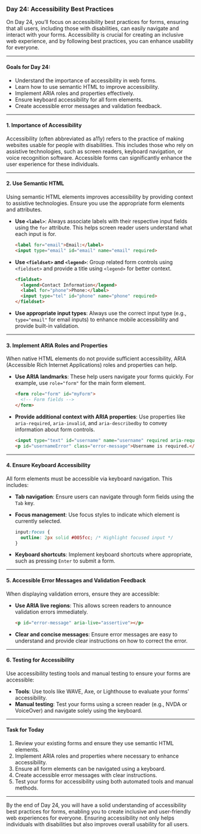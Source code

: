 ### Day 24: Accessibility Best Practices

On Day 24, you’ll focus on accessibility best practices for forms, ensuring that all users, including those with disabilities, can easily navigate and interact with your forms. Accessibility is crucial for creating an inclusive web experience, and by following best practices, you can enhance usability for everyone.

---

#### Goals for Day 24:
- Understand the importance of accessibility in web forms.
- Learn how to use semantic HTML to improve accessibility.
- Implement ARIA roles and properties effectively.
- Ensure keyboard accessibility for all form elements.
- Create accessible error messages and validation feedback.

---

#### 1. Importance of Accessibility

Accessibility (often abbreviated as a11y) refers to the practice of making websites usable for people with disabilities. This includes those who rely on assistive technologies, such as screen readers, keyboard navigation, or voice recognition software. Accessible forms can significantly enhance the user experience for these individuals.

---

#### 2. Use Semantic HTML

Using semantic HTML elements improves accessibility by providing context to assistive technologies. Ensure you use the appropriate form elements and attributes.

- **Use `<label>`**: Always associate labels with their respective input fields using the `for` attribute. This helps screen reader users understand what each input is for.

  ```html
  <label for="email">Email:</label>
  <input type="email" id="email" name="email" required>
  ```

- **Use `<fieldset>` and `<legend>`**: Group related form controls using `<fieldset>` and provide a title using `<legend>` for better context.

  ```html
  <fieldset>
    <legend>Contact Information</legend>
    <label for="phone">Phone:</label>
    <input type="tel" id="phone" name="phone" required>
  </fieldset>
  ```

- **Use appropriate input types**: Always use the correct input type (e.g., `type="email"` for email inputs) to enhance mobile accessibility and provide built-in validation.

---

#### 3. Implement ARIA Roles and Properties

When native HTML elements do not provide sufficient accessibility, ARIA (Accessible Rich Internet Applications) roles and properties can help.

- **Use ARIA landmarks**: These help users navigate your forms quickly. For example, use `role="form"` for the main form element.

  ```html
  <form role="form" id="myForm">
    <!-- Form fields -->
  </form>
  ```

- **Provide additional context with ARIA properties**: Use properties like `aria-required`, `aria-invalid`, and `aria-describedby` to convey information about form controls.

  ```html
  <input type="text" id="username" name="username" required aria-required="true" aria-invalid="true" aria-describedby="usernameError">
  <p id="usernameError" class="error-message">Username is required.</p>
  ```

---

#### 4. Ensure Keyboard Accessibility

All form elements must be accessible via keyboard navigation. This includes:

- **Tab navigation**: Ensure users can navigate through form fields using the `Tab` key.
- **Focus management**: Use focus styles to indicate which element is currently selected.

  ```css
  input:focus {
    outline: 2px solid #005fcc; /* Highlight focused input */
  }
  ```

- **Keyboard shortcuts**: Implement keyboard shortcuts where appropriate, such as pressing `Enter` to submit a form.

---

#### 5. Accessible Error Messages and Validation Feedback

When displaying validation errors, ensure they are accessible:

- **Use ARIA live regions**: This allows screen readers to announce validation errors immediately.

  ```html
  <p id="error-message" aria-live="assertive"></p>
  ```

- **Clear and concise messages**: Ensure error messages are easy to understand and provide clear instructions on how to correct the error.

---

#### 6. Testing for Accessibility

Use accessibility testing tools and manual testing to ensure your forms are accessible:

- **Tools**: Use tools like WAVE, Axe, or Lighthouse to evaluate your forms' accessibility.
- **Manual testing**: Test your forms using a screen reader (e.g., NVDA or VoiceOver) and navigate solely using the keyboard.

---

#### Task for Today
1. Review your existing forms and ensure they use semantic HTML elements.
2. Implement ARIA roles and properties where necessary to enhance accessibility.
3. Ensure all form elements can be navigated using a keyboard.
4. Create accessible error messages with clear instructions.
5. Test your forms for accessibility using both automated tools and manual methods.

---

By the end of Day 24, you will have a solid understanding of accessibility best practices for forms, enabling you to create inclusive and user-friendly web experiences for everyone. Ensuring accessibility not only helps individuals with disabilities but also improves overall usability for all users.